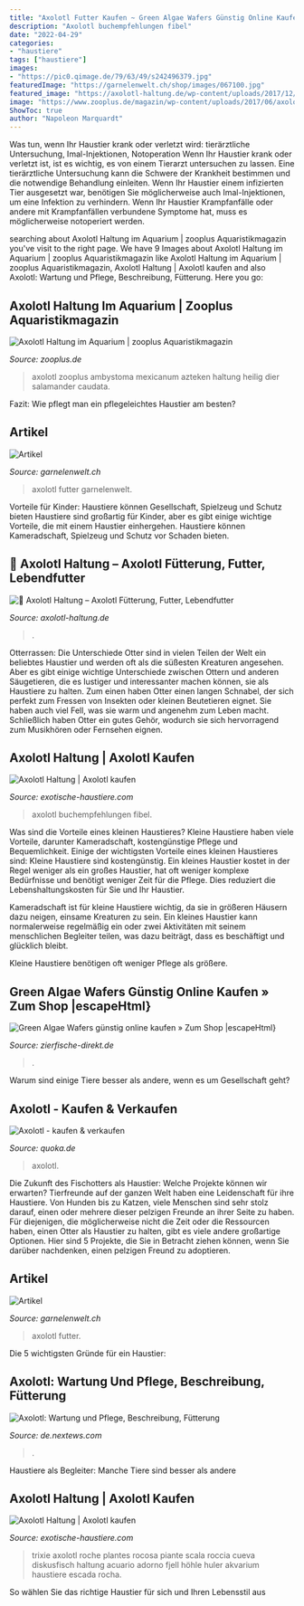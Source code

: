 ```yaml
---
title: "Axolotl Futter Kaufen ~ Green Algae Wafers Günstig Online Kaufen » Zum Shop |escapehtml}"
description: "Axolotl buchempfehlungen fibel"
date: "2022-04-29"
categories:
- "haustiere"
tags: ["haustiere"]
images:
- "https://pic0.qimage.de/79/63/49/s242496379.jpg"
featuredImage: "https://garnelenwelt.ch/shop/images/067100.jpg"
featured_image: "https://axolotl-haltung.de/wp-content/uploads/2017/12/axolotl_haltung_axolotl_fut.jpg"
image: "https://www.zooplus.de/magazin/wp-content/uploads/2017/06/axolotl.jpg"
ShowToc: true
author: "Napoleon Marquardt"
---
```



Was tun, wenn Ihr Haustier krank oder verletzt wird: tierärztliche Untersuchung, Imal-Injektionen, Notoperation
Wenn Ihr Haustier krank oder verletzt ist, ist es wichtig, es von einem Tierarzt untersuchen zu lassen. Eine tierärztliche Untersuchung kann die Schwere der Krankheit bestimmen und die notwendige Behandlung einleiten. Wenn Ihr Haustier einem infizierten Tier ausgesetzt war, benötigen Sie möglicherweise auch Imal-Injektionen, um eine Infektion zu verhindern. Wenn Ihr Haustier Krampfanfälle oder andere mit Krampfanfällen verbundene Symptome hat, muss es möglicherweise notoperiert werden.

	

		
searching about Axolotl Haltung im Aquarium | zooplus Aquaristikmagazin you've visit to the right page. We have 9 Images about Axolotl Haltung im Aquarium | zooplus Aquaristikmagazin like Axolotl Haltung im Aquarium | zooplus Aquaristikmagazin, Axolotl Haltung | Axolotl kaufen and also Axolotl: Wartung und Pflege, Beschreibung, Fütterung. Here you go:
		
    
## Axolotl Haltung Im Aquarium | Zooplus Aquaristikmagazin

<img loading=lazy src="https://www.zooplus.de/magazin/wp-content/uploads/2017/06/axolotl.jpg" onerror="this.onerror=null;this.src='https://tse1.mm.bing.net/th?id=OIP.mrI7H_ix6Tz-HdTRiBhw4wHaE7&amp;pid=15.1';" alt="Axolotl Haltung im Aquarium | zooplus Aquaristikmagazin">

_Source: zooplus.de_

>axolotl zooplus ambystoma mexicanum azteken haltung heilig dier salamander caudata. 

	

Fazit: Wie pflegt man ein pflegeleichtes Haustier am besten?

    
## Artikel

<img loading=lazy src="https://garnelenwelt.ch/shop/images/067101.jpg" onerror="this.onerror=null;this.src='https://tse4.mm.bing.net/th?id=OIP.GuDDzF_nc-Ko2yG7MCy9XwHaLH&amp;pid=15.1';" alt="Artikel">

_Source: garnelenwelt.ch_

>axolotl futter garnelenwelt. 

	

Vorteile für Kinder: Haustiere können Gesellschaft, Spielzeug und Schutz bieten
Haustiere sind großartig für Kinder, aber es gibt einige wichtige Vorteile, die mit einem Haustier einhergehen. Haustiere können Kameradschaft, Spielzeug und Schutz vor Schaden bieten.

    
## 🦎 Axolotl Haltung – Axolotl Fütterung, Futter, Lebendfutter

<img loading=lazy src="https://axolotl-haltung.de/wp-content/uploads/2017/12/axolotl_haltung_axolotl_fut.jpg" onerror="this.onerror=null;this.src='https://tse3.mm.bing.net/th?id=OIP.KWNgKJJ8NcR9ScgNkplj6QHaFA&amp;pid=15.1';" alt="🦎 Axolotl Haltung – Axolotl Fütterung, Futter, Lebendfutter">

_Source: axolotl-haltung.de_

>. 

	

Otterrassen: Die Unterschiede
Otter sind in vielen Teilen der Welt ein beliebtes Haustier und werden oft als die süßesten Kreaturen angesehen. Aber es gibt einige wichtige Unterschiede zwischen Ottern und anderen Säugetieren, die es lustiger und interessanter machen können, sie als Haustiere zu halten. Zum einen haben Otter einen langen Schnabel, der sich perfekt zum Fressen von Insekten oder kleinen Beutetieren eignet. Sie haben auch viel Fell, was sie warm und angenehm zum Leben macht. Schließlich haben Otter ein gutes Gehör, wodurch sie sich hervorragend zum Musikhören oder Fernsehen eignen.

    
## Axolotl Haltung | Axolotl Kaufen

<img loading=lazy src="https://exotische-haustiere.com/wp-content/uploads/2018/10/Axolotl-Fibel.jpg" onerror="this.onerror=null;this.src='https://tse2.mm.bing.net/th?id=OIP.lEekUOjfRom4_2JylL8ysAAAAA&amp;pid=15.1';" alt="Axolotl Haltung | Axolotl kaufen">

_Source: exotische-haustiere.com_

>axolotl buchempfehlungen fibel. 

	

Was sind die Vorteile eines kleinen Haustieres?
Kleine Haustiere haben viele Vorteile, darunter Kameradschaft, kostengünstige Pflege und Bequemlichkeit. Einige der wichtigsten Vorteile eines kleinen Haustieres sind:
Kleine Haustiere sind kostengünstig. Ein kleines Haustier kostet in der Regel weniger als ein großes Haustier, hat oft weniger komplexe Bedürfnisse und benötigt weniger Zeit für die Pflege. Dies reduziert die Lebenshaltungskosten für Sie und Ihr Haustier.

Kameradschaft ist für kleine Haustiere wichtig, da sie in größeren Häusern dazu neigen, einsame Kreaturen zu sein. Ein kleines Haustier kann normalerweise regelmäßig ein oder zwei Aktivitäten mit seinem menschlichen Begleiter teilen, was dazu beiträgt, dass es beschäftigt und glücklich bleibt.

Kleine Haustiere benötigen oft weniger Pflege als größere.

    
## Green Algae Wafers Günstig Online Kaufen » Zum Shop |escapeHtml}

<img loading=lazy src="https://www.zierfische-direkt.de/media/image/57/58/de/green-algae-wafers_5L.jpg" onerror="this.onerror=null;this.src='https://tse2.mm.bing.net/th?id=OIP.Gns9JCr-BRWsXJfHSN-z1wHaEH&amp;pid=15.1';" alt="Green Algae Wafers günstig online kaufen » Zum Shop |escapeHtml}">

_Source: zierfische-direkt.de_

>. 

	

Warum sind einige Tiere besser als andere, wenn es um Gesellschaft geht?

    
## Axolotl - Kaufen &amp; Verkaufen

<img loading=lazy src="https://pic0.qimage.de/79/63/49/s242496379.jpg" onerror="this.onerror=null;this.src='https://tse2.mm.bing.net/th?id=OIP.shH5foQPOOQcfuRoy5DAaAAAAA&amp;pid=15.1';" alt="Axolotl - kaufen &amp; verkaufen">

_Source: quoka.de_

>axolotl. 

	

Die Zukunft des Fischotters als Haustier: Welche Projekte können wir erwarten?
Tierfreunde auf der ganzen Welt haben eine Leidenschaft für ihre Haustiere. Von Hunden bis zu Katzen, viele Menschen sind sehr stolz darauf, einen oder mehrere dieser pelzigen Freunde an ihrer Seite zu haben. Für diejenigen, die möglicherweise nicht die Zeit oder die Ressourcen haben, einen Otter als Haustier zu halten, gibt es viele andere großartige Optionen. Hier sind 5 Projekte, die Sie in Betracht ziehen können, wenn Sie darüber nachdenken, einen pelzigen Freund zu adoptieren.

    
## Artikel

<img loading=lazy src="https://garnelenwelt.ch/shop/images/067100.jpg" onerror="this.onerror=null;this.src='https://tse1.mm.bing.net/th?id=OIP.I_G4RNutkR_OLwMh8WnHTwHaLH&amp;pid=15.1';" alt="Artikel">

_Source: garnelenwelt.ch_

>axolotl futter. 

	

Die 5 wichtigsten Gründe für ein Haustier:

    
## Axolotl: Wartung Und Pflege, Beschreibung, Fütterung

<img loading=lazy src="http://nextews.com/images/77/d1/77d173327e310ecd.jpg" onerror="this.onerror=null;this.src='https://tse1.mm.bing.net/th?id=OIP.Y44bJgnTVwPfGpIqR7OZ6AHaGU&amp;pid=15.1';" alt="Axolotl: Wartung und Pflege, Beschreibung, Fütterung">

_Source: de.nextews.com_

>. 

	

Haustiere als Begleiter: Manche Tiere sind besser als andere

    
## Axolotl Haltung | Axolotl Kaufen

<img loading=lazy src="https://exotische-haustiere.com/wp-content/uploads/2018/10/Axolotl-Versteckmöglichkeiten-615x630.jpg" onerror="this.onerror=null;this.src='https://tse3.mm.bing.net/th?id=OIP.9Ba4_zJHwZWQeTKdYZYzkwHaHl&amp;pid=15.1';" alt="Axolotl Haltung | Axolotl kaufen">

_Source: exotische-haustiere.com_

>trixie axolotl roche plantes rocosa piante scala roccia cueva diskusfisch haltung acuario adorno fjell höhle huler akvarium haustiere escada rocha. 

	

So wählen Sie das richtige Haustier für sich und Ihren Lebensstil aus

